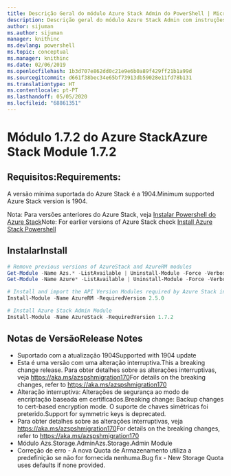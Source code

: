```yaml
---
title: Descrição Geral do módulo Azure Stack Admin do PowerShell | Microsoft Docs
description: Descrição geral do módulo Azure Stack Admin com instruções para instalação e configuração.
author: sijuman
ms.author: sijuman
manager: knithinc
ms.devlang: powershell
ms.topic: conceptual
ms.manager: knithinc
ms.date: 02/06/2019
ms.openlocfilehash: 1b3d707e862dd0c21e9e6b0a89f429ff21b1a99d
ms.sourcegitcommit: d661f38bec34e65bf73913db59028e11fd78b131
ms.translationtype: HT
ms.contentlocale: pt-PT
ms.lasthandoff: 05/05/2020
ms.locfileid: "68861351"
---
```

# <a name="azure-stack-module-172"></a><span data-ttu-id="6e9a4-103">Módulo 1.7.2 do Azure Stack</span><span class="sxs-lookup"><span data-stu-id="6e9a4-103">Azure Stack Module 1.7.2</span></span>

## <a name="requirements"></a><span data-ttu-id="6e9a4-104">Requisitos:</span><span class="sxs-lookup"><span data-stu-id="6e9a4-104">Requirements:</span></span>

<span data-ttu-id="6e9a4-105">A versão mínima suportada do Azure Stack é a 1904.</span><span class="sxs-lookup"><span data-stu-id="6e9a4-105">Minimum supported Azure Stack version is 1904.</span></span>

<span data-ttu-id="6e9a4-106">Nota: Para versões anteriores do Azure Stack, veja [Instalar Powershell do Azure Stack](https://docs.microsoft.com/azure/azure-stack/azure-stack-powershell-install#install-azure-stack-powershell)</span><span class="sxs-lookup"><span data-stu-id="6e9a4-106">Note: For earlier versions of Azure Stack check [Install Azure Stack Powershell](https://docs.microsoft.com/azure/azure-stack/azure-stack-powershell-install#install-azure-stack-powershell)</span></span>

## <a name="install"></a><span data-ttu-id="6e9a4-107">Instalar</span><span class="sxs-lookup"><span data-stu-id="6e9a4-107">Install</span></span>

```powershell
# Remove previous versions of AzureStack and AzureRM modules
Get-Module -Name Azs.* -ListAvailable | Uninstall-Module -Force -Verbose
Get-Module -Name Azure* -ListAvailable | Uninstall-Module -Force -Verbose

# Install and import the API Version Modules required by Azure Stack into the current PowerShell session.
Install-Module -Name AzureRM -RequiredVersion 2.5.0

# Install Azure Stack Admin Module
Install-Module -Name AzureStack -RequiredVersion 1.7.2
```

## <a name="release-notes"></a><span data-ttu-id="6e9a4-108">Notas de Versão</span><span class="sxs-lookup"><span data-stu-id="6e9a4-108">Release Notes</span></span>

* <span data-ttu-id="6e9a4-109">Suportado com a atualização 1904</span><span class="sxs-lookup"><span data-stu-id="6e9a4-109">Supported with 1904 update</span></span>
* <span data-ttu-id="6e9a4-110">Esta é uma versão com uma alteração interruptiva.</span><span class="sxs-lookup"><span data-stu-id="6e9a4-110">This a breaking change release.</span></span> <span data-ttu-id="6e9a4-111">Para obter detalhes sobre as alterações interruptivas, veja <https://aka.ms/azspshmigration170></span><span class="sxs-lookup"><span data-stu-id="6e9a4-111">For details on the breaking changes, refer to <https://aka.ms/azspshmigration170></span></span>
* <span data-ttu-id="6e9a4-112">Alteração interruptiva: Alterações de segurança ao modo de encriptação baseada em certificados.</span><span class="sxs-lookup"><span data-stu-id="6e9a4-112">Breaking change: Backup changes to cert-based encryption mode.</span></span> <span data-ttu-id="6e9a4-113">O suporte de chaves simétricas foi preterido.</span><span class="sxs-lookup"><span data-stu-id="6e9a4-113">Support for symmetric keys is deprecated.</span></span>
* <span data-ttu-id="6e9a4-114">Para obter detalhes sobre as alterações interruptivas, veja https://aka.ms/azspshmigration170</span><span class="sxs-lookup"><span data-stu-id="6e9a4-114">For details on the breaking changes, refer to https://aka.ms/azspshmigration170</span></span>
* <span data-ttu-id="6e9a4-115">Módulo Azs.Storage.Admin</span><span class="sxs-lookup"><span data-stu-id="6e9a4-115">Azs.Storage.Admin Module</span></span> 
* <span data-ttu-id="6e9a4-116">Correção de erro - A nova Quota de Armazenamento utiliza a predefinição se não for fornecida nenhuma.</span><span class="sxs-lookup"><span data-stu-id="6e9a4-116">Bug fix - New Storage Quota uses defaults if none provided.</span></span>
